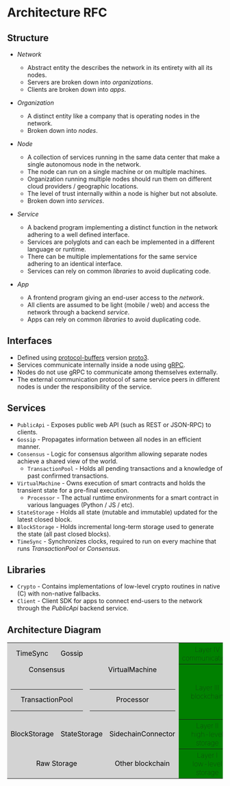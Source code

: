 # Architecture RFC

## Structure

* *Network*
  * Abstract entity the describes the network in its entirety with all its nodes.
  * Servers are broken down into *organizations*.
  * Clients are broken down into *apps*.

* *Organization*
  * A distinct entity like a company that is operating nodes in the network.
  * Broken down into *nodes*.

* *Node*
  * A collection of services running in the same data center that make a single autonomous node in the network.
  * The node can run on a single machine or on multiple machines.
  * Organization running multiple nodes should run them on different cloud providers / geographic locations.
  * The level of trust internally within a node is higher but not absolute.
  * Broken down into *services*.

* *Service*
  * A backend program implementing a distinct function in the network adhering to a well defined interface.
  * Services are polyglots and can each be implemented in a different language or runtime.
  * There can be multiple implementations for the same service adhering to an identical interface.
  * Services can rely on common *libraries* to avoid duplicating code.

* *App*
  * A frontend program giving an end-user access to the *network*.
  * All clients are assumed to be light (mobile / web) and access the network through a backend *service*.
  * Apps can rely on common *libraries* to avoid duplicating code.

## Interfaces

  * Defined using [protocol-buffers](https://developers.google.com/protocol-buffers/docs/overview) version [proto3](https://developers.google.com/protocol-buffers/docs/proto3).
  * Services communicate internally inside a node using [gRPC](https://grpc.io/).
  * Nodes do not use gRPC to communicate among themselves externally.
  * The external communication protocol of same service peers in different nodes is under the responsibility of the service.

## Services

  * `PublicApi` - Exposes public web API (such as REST or JSON-RPC) to clients.
  * `Gossip` - Propagates information between all nodes in an efficient manner.
  * `Consensus` - Logic for consensus algorithm allowing separate nodes achieve a shared view of the world.
    * `TransactionPool` - Holds all pending transactions and a knowledge of past confirmed transactions.
  * `VirtualMachine` - Owns execution of smart contracts and holds the transient state for a pre-final execution.
    * `Processor` - The actual runtime environments for a smart contract in various languages (Python / JS / etc).
  * `StateStorage` - Holds all state (mutable and immutable) updated for the latest closed block.
  * `BlockStorage` - Holds incremental long-term storage used to generate the state (all past closed blocks).
  * `TimeSync` - Synchronizes clocks, required to run on every machine that runs       *TransactionPool* or *Consensus*.

## Libraries

  * `Crypto` - Contains implementations of low-level crypto routines in native (C) with non-native fallbacks.
  * `Client` - Client SDK for apps to connect end-users to the network through the *PublicApi* backend service.
  
## Architecture Diagram

<table class="arch-table" style="width:100%">
  <tr>
    <td style="width:16%;height:50px;text-align:center;background:lightgrey;color:black">TimeSync</td>
    <td style="width:16%;height:50px;text-align:center;background:lightgrey;color:black">Gossip</td>
    <td style="width:16%;height:50px;text-align:center;background:lightgrey;color:black" colspan="3"></td>
    <th style="width:16%;borders:none;background:green;font-weight:100">Layer IV<br>communications</th>
  </tr>
  <tr>
    <td style="width:16%;height:50px;text-align:center;background:lightgrey;color:black" colspan="2">
      Consensus<br><br>
      <table class="arch-table">
      <tr>
        <td style="width:16%;height:50px;text-align:center;background:lightgrey;color:black">TransactionPool</td>
      </tr>
      </table>
    </td>
    <td style="width:16%;height:50px;text-align:center;background:lightgrey;color:black" colspan="3">
      VirtualMachine<br><br>
      <table class="arch-table">
      <tr>
        <td style="width:16%;height:50px;text-align:center;background:lightgrey;color:black">Processor</td>
      </tr>
      </table>
    </td>
    <th style="width:16%;borders:none;background:green;font-weight:100">Layer III<br>blockchain</th>
  </tr>
  <tr>
    <td style="width:16%;height:50px;text-align:center;background:lightgrey;color:black">BlockStorage</td>
    <td style="width:16%;height:50px;text-align:center;background:lightgrey;color:black" colspan="3">StateStorage</td>
    <td style="width:16%;height:50px;text-align:center;background:lightgrey;color:black" class="not-implemented">SidechainConnector</td>
    <th style="width:16%;borders:none;background:green;font-weight:100">Layer II<br>high-level storage</th>
  </tr>
  <tr>
    <td style="width:16%;height:50px;text-align:center;background:lightgrey;color:black" colspan="4">Raw Storage</td>
    <td style="width:16%;height:50px;text-align:center;background:lightgrey;color:black" class="not-implemented">Other blockchain</td>
    <th style="width:16%;borders:none;background:green;font-weight:100">Layer I<br>low-level storage</th>
  </tr>
</table>

